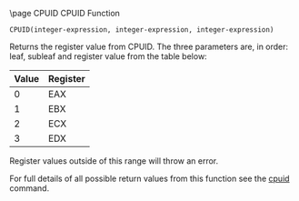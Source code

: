 \page CPUID CPUID Function
```basic
CPUID(integer-expression, integer-expression, integer-expression)
```
Returns the register value from CPUID. The three parameters are, in order: leaf, subleaf and register value from the table below:

| Value | Register |
|-------|----------|
| 0     | EAX      |
| 1     | EBX      |
| 2     | ECX      |
| 3     | EDX      |

Register values outside of this range will throw an error.

For full details of all possible return values from this function see the [cpuid](../cpuid) command.